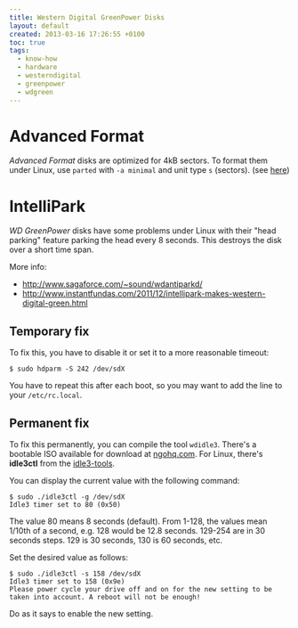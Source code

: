 ```yaml
---
title: Western Digital GreenPower Disks
layout: default
created: 2013-03-16 17:26:55 +0100
toc: true
tags:
  - know-how
  - hardware
  - westerndigital
  - greenpower
  - wdgreen
---
```

Advanced Format
===============

*Advanced Format* disks are optimized for 4kB sectors. To format them under Linux, use `parted` with `-a minimal` and unit type `s` (sectors). (see [here](http://wdc.custhelp.com/app/answers/detail/a_id/5655))


IntelliPark
===========

*WD GreenPower* disks have some problems under Linux with their "head parking" feature parking the head every 8 seconds. This destroys the disk over a short time span.

More info:

   * http://www.sagaforce.com/~sound/wdantiparkd/
   * http://www.instantfundas.com/2011/12/intellipark-makes-western-digital-green.html


Temporary fix
-------------

To fix this, you have to disable it or set it to a more reasonable timeout:

```
$ sudo hdparm -S 242 /dev/sdX
```

You have to repeat this after each boot, so you may want to add the line to your `/etc/rc.local`.


Permanent fix
-------------

To fix this permanently, you can compile the tool `wdidle3`. There's a bootable ISO available for download at [ngohq.com](http://www.ngohq.com/news/19805-critical-design-flaw-found-in-wd-caviar-green-hdds.html).
For Linux, there's **idle3ctl** from the [idle3-tools](http://idle3-tools.sf.net/).

You can display the current value with the following command:

```
$ sudo ./idle3ctl -g /dev/sdX
Idle3 timer set to 80 (0x50)
```

The value 80 means 8 seconds (default). From 1-128, the values mean 1/10th of a second, e.g. 128 would be 12.8 seconds. 129-254 are in 30 seconds steps. 129 is 30 seconds, 130 is 60 seconds, etc.

Set the desired value as follows:

```
$ sudo ./idle3ctl -s 158 /dev/sdX
Idle3 timer set to 158 (0x9e)
Please power cycle your drive off and on for the new setting to be taken into account. A reboot will not be enough!
```

Do as it says to enable the new setting.
